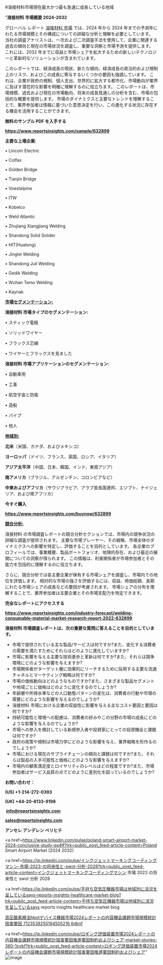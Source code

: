 #溶接材料市場現在最大かつ最も急速に成長している地域

"<strong>溶接材料 市場概要 2024-2032</strong>

グローバル レポート <a href=https://www.reportsinsights.com/sample/632899>溶接材料 市場</a> では、2024 年から 2024 年までの予測年にわたる市場規模とその構成についての詳細な分析と理解を必要としています。 当社の調査アナリストは、一次および二次調査手法を使用して、企業に関連する過去の傾向と現在の市場状況を調査し、重要な洞察と市場予測を提供します。 これには、2032 年までに収益と市場シェアを拡大​​するための新しいテクノロジーと革新的なソリューションが含まれています。

このレポートでは、経済成長の現状、新たな傾向、経済成長の政治的および規制上のリスク、およびこの成長に寄与するいくつかの要因も強調しています。 これは、企業が政府の規制、個人支出、世界的に拡大する都市化、市場動向が業界に及ぼす潜在的な影響を明確に理解するのに役立ちます。 このレポートは、市場規模、過去および現在の市場動向、将来の成長見通しの分析を含む、市場の包括的な概要を提供します。 市場のダイナミクスと主要なトレンドを理解することで、業界参加者は情報に基づいた意思決定を行い、この進化する状況に存在する機会を活用することができます。

<strong><b>無料のサンプル PDF を入手する</b></strong>

<a href=https://www.reportsinsights.com/sample/632899><strong><u>https://www.reportsinsights.com/sample/632899</u></strong></a>

<strong>主要な上場企業:</strong>

• Lincoln Electric

• Colfax

• Golden Bridge

• Tianjin Bridge

• Voestalpine

• ITW

• Kobelco

• Weld Atlantic

• Zhujiang Xiangjiang Welding

• Shandong Solid Solider

• HIT(Huatong)

• Jinglei Welding

• Shandong Juli Welding

• Gedik Welding

• Wuhan Temo Welding

• Kaynak

<strong><u>市場セグメンテーション</u></strong><strong><u>:</u></strong>

<strong>溶接材料 市場タイプのセグメンテーション:</strong>

• スティック電極

• ソリッドワイヤー

• フラックス芯線

• ワイヤーとフラックスを見ました

<strong>溶接材料 市場アプリケーションのセグメンテーション:</strong>

• 自動車用

• 工事

• 航空宇宙と防衛

• 造船

• パイプ

• 他人

<strong><u>地域別</u></strong><strong><u>:</u></strong>

<strong>北米</strong>（米国、カナダ、およびメキシコ）

<strong>ヨーロッパ</strong>（ドイツ、フランス、英国、ロシア、イタリア）

<strong>アジア太平洋</strong>（中国、日本、韓国、インド、東南アジア）

<strong>南アメリカ</strong>（ブラジル、アルゼンチン、コロンビアなど）

<strong>中東およびアフリカ</strong>（サウジアラビア、アラブ首長国連邦、エジプト、ナイジェリア、および南アフリカ）

<strong>今すぐ購入</strong>

<a href=https://www.reportsinsights.com/buynow/632899><strong><u>https://www.reportsinsights.com/buynow/632899</u></strong></a>

<strong><u>競合分析:</u></strong>

溶接材料 の市場調査レポートの競合分析セクションでは、市場内の競争状況の詳細な調査が提供されます。 主要な市場プレーヤー、その戦略、市場全体のダイナミクスへの影響を特定し、評価することを目的としています。 各企業のプロフィールでは、事業概要、製品ポートフォリオ、地理的存在、および最近の展開についての洞察が得られます。 この情報は、利害関係者が市場参加者とその能力を包括的に理解するのに役立ちます。

さらに、競合分析では各主要企業が保有する市場シェアを調査し、市場内での地位を評価します。 相対的な市場の強さを評価するには、収益、時価総額、長期にわたる市場シェアの成長などの要因が考慮されます。 市場シェアの分布を理解することで、業界参加者は主要企業とその市場支配力を特定できます。

<strong>完全なレポートにアクセスする</strong>

<a href=https://www.reportsinsights.com/industry-forecast/welding-consumable-material-market-research-report-2022-632899><strong><u><b>https://www.reportsinsights.com/industry-forecast/welding-consumable-material-market-research-report-2022-632899</b></u></strong></a>

<strong><b>溶接材料 市場調査レポートは、次の重要な質問に答えることを目的としています。</b></strong>
<ul>
  <li>市場で提供されている主な製品/サービスは何ですか?また、変化する消費者の需要を満たすためにそれらはどのように進化していますか?</li>
  <li>市場に影響を与える主要な技術進歩と革新は何ですか?また、それらは競争環境にどのような影響を与えますか?</li>
  <li>市場関係者がターゲット層に効果的にリーチするために採用する主要な流通チャネルとマーケティング戦略は何ですか?</li>
  <li>市場の価格動向はどのようなものですか?また、さまざまな製品セグメントや地域ごとに価格はどのように変化するのでしょうか?</li>
  <li>年齢層や所得水準などの人口動態パターンの変化は、消費者の行動や市場の需要にどのような影響を与えるのでしょうか?</li>
  <li>溶接材料 市場における企業の収益性に影響を与える主なコスト要因と要因は何ですか?</li>
  <li>持続可能性と環境への配慮は、消費者の好みやこの分野の市場の成長にどのような影響を与えるのでしょうか?</li>
  <li>市場への参入を検討している新規参入者や投資家にとっての投資機会と課題は何ですか?</li>
  <li>政府の政策や規制は市場力学にどのような影響を与え、業界戦略を形作るのでしょうか?</li>
  <li>市場における現在のサプライチェーンの傾向と課題は何ですか?また、それらは製品の入手可能性と価格にどのような影響を与えますか?</li>
  <li>市場内の顧客満足度とロイヤリティのレベルはどの程度ですか?また、市場参加者はサービス品質の点でどのように差別化を図っているのでしょうか?</li>
</ul>
<strong>お問い合わせ：</strong>

<strong>(US) +1-214-272-0393</strong>

<strong>(UK) +44-20-8133-9198</strong>

<strong> </strong><a href=info@reportsinsights.com><strong><u>info@reportsinsights.com</u></strong></a>

<a href=sales@reportsinsights.com><strong><u>sales@reportsinsights.com</u></strong></a>

<strong>アンセレ アンデレン ベリヒテ</strong>

<a href=https://www.linkedin.com/pulse/poland-smart-airport-market-2024-conclusive-study-qs4tf?trk=public_post_feed-article-content>Poland Smart Airport Market [2024 2032]</a>

<a href=https://jp.linkedin.com/pulse/インクジェットマーキングコーディングマシン-市場-2023-の将来性と-swot-分析-2028?trk=public_post_feed-article-content>インクジェットマーキングコーディングマシン 市場 2023 の将来性と swot 分析 2028</a>

<a href=https://jp.linkedin.com/pulse/手持ち空気圧機器市場は地域別に活況を呈しているsays-reports-insights-healthcare-market-blog?trk=public_post_feed-article-content>手持ち空気圧機器市場は地域別に活況を呈しているsays reports insights healthcare market blog</a>

<a href=https://www.linkedin.com/pulse/高圧酸素療法hbotデバイス機器市場2024レポートの内容機会課題市場規模統計阻害要因-7123538255194505216-6dknf/>高圧酸素療法hbotデバイス機器市場2024レポートの内容機会課題市場規模統計阻害要因 7123538255194505216 6dknf</a>

<a href=https://jp.linkedin.com/pulse/ロギング評価装置市場2024レポートの内容機会課題市場規模統計阻害要因推進要因制約およびシェア-market-stories-360-1xybf?trk=public_post_feed-article-content>ロギング評価装置市場2024レポートの内容機会課題市場規模統計阻害要因推進要因制約およびシェア</a>"
![image](https://github.com/aanak123/RIMarketer1/assets/158471119/b46002bb-6d7d-46b6-a5c1-e825a9950885)
